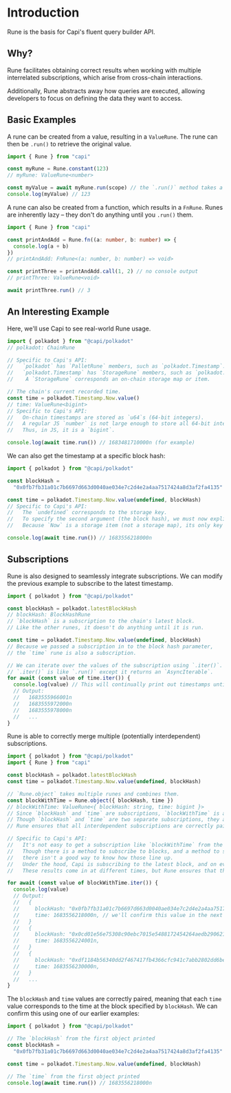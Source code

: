 # Introduction

Rune is the basis for Capi's fluent query builder API.

## Why?

Rune facilitates obtaining correct results when working with multiple
interrelated subscriptions, which arise from cross-chain interactions.

Additionally, Rune abstracts away how queries are executed, allowing developers
to focus on defining the data they want to access.

## Basic Examples

A rune can be created from a value, resulting in a `ValueRune`. The rune can
then be `.run()` to retrieve the original value.

```ts
import { Rune } from "capi"

const myRune = Rune.constant(123)
// myRune: ValueRune<number>

const myValue = await myRune.run(scope) // the `.run()` method takes a scope argument
console.log(myValue) // 123
```

A rune can also be created from a function, which results in a `FnRune`. Runes
are inherently lazy – they don't do anything until you `.run()` them.

```ts
import { Rune } from "capi"

const printAndAdd = Rune.fn((a: number, b: number) => {
  console.log(a + b)
})
// printAndAdd: FnRune<(a: number, b: number) => void>

const printThree = printAndAdd.call(1, 2) // no console output
// printThree: ValueRune<void>

await printThree.run() // 3
```

## An Interesting Example

Here, we'll use Capi to see real-world Rune usage.

```ts
import { polkadot } from "@capi/polkadot"
// polkadot: ChainRune

// Specific to Capi's API:
//   `polkadot` has `PalletRune` members, such as `polkadot.Timestamp`.
//   `polkadot.Timestamp` has `StorageRune` members, such as `polkadot.Timestamp.Now`.
//    A `StorageRune` corresponds an on-chain storage map or item.

// The chain's current recorded time.
const time = polkadot.Timestamp.Now.value()
// time: ValueRune<bigint>
// Specific to Capi's API:
//   On-chain timestamps are stored as `u64`s (64-bit integers).
//   A regular JS `number` is not large enough to store all 64-bit integers.
//   Thus, in JS, it is a `bigint`.

console.log(await time.run()) // 1683481710000n (for example)
```

We can also get the timestamp at a specific block hash:

```ts
import { polkadot } from "@capi/polkadot"

const blockHash =
  "0x0fb7fb31a01c7b6697d663d0040ae034e7c2d4e2a4aa7517424a8d3af2fa4135"

const time = polkadot.Timestamp.Now.value(undefined, blockHash)
// Specific to Capi's API:
//   The `undefined` corresponds to the storage key.
//   To specify the second argument (the block hash), we must now explicitly specify the storage key.
//   Because `Now` is a storage item (not a storage map), its only key is `undefined`.

console.log(await time.run()) // 1683556218000n
```

## Subscriptions

Rune is also designed to seamlessly integrate subscriptions. We can modify the
previous example to subscribe to the latest timestamp.

```ts
import { polkadot } from "@capi/polkadot"

const blockHash = polkadot.latestBlockHash
// blockHash: BlockHashRune
// `blockHash` is a subscription to the chain's latest block.
// Like the other runes, it doesn't do anything until it is run.

const time = polkadot.Timestamp.Now.value(undefined, blockHash)
// Because we passed a subscription in to the block hash parameter,
// the `time` rune is also a subscription.

// We can iterate over the values of the subscription using `.iter()`.
// `.iter()` is like `.run()` except it returns an `AsyncIterable`.
for await (const value of time.iter()) {
  console.log(value) // This will continually print out timestamps until the script is stopped.
  // Output:
  //   1683555966001n
  //   1683555972000n
  //   1683555978000n
  //   ...
}
```

Rune is able to correctly merge multiple (potentially interdependent)
subscriptions.

```ts
import { polkadot } from "@capi/polkadot"
import { Rune } from "capi"

const blockHash = polkadot.latestBlockHash
const time = polkadot.Timestamp.Now.value(undefined, blockHash)

// `Rune.object` takes multiple runes and combines them.
const blockWithTime = Rune.object({ blockHash, time })
// blockWithTime: ValueRune<{ blockHash: string, time: bigint }>
// Since `blockHash` and `time` are subscriptions, `blockWithTime` is also a subscription.
// Though `blockHash` and `time` are two separate subscriptions, they are interdependent.
// Rune ensures that all interdependent subscriptions are correctly paired.

// Specific to Capi's API:
//   It's not easy to get a subscription like `blockWithTime` from the RPC calls the nodes expose.
//   Though there is a method to subscribe to blocks, and a method to subscribe to storage,
//   there isn't a good way to know how those line up.
//   Under the hood, Capi is subscribing to the latest block, and on every new block, querying storage.
//   These results come in at different times, but Rune ensures that they are outputted simultaneously.

for await (const value of blockWithTime.iter()) {
  console.log(value)
  // Output:
  //   {
  //     blockHash: "0x0fb7fb31a01c7b6697d663d0040ae034e7c2d4e2a4aa7517424a8d3af2fa4135",
  //     time: 1683556218000n, // we'll confirm this value in the next example
  //   }
  //   {
  //     blockHash: "0x0cd01e56e75308c90ebc7015e5488172454264aedb2906213a15631db503a59c",
  //     time: 1683556224001n,
  //   }
  //   {
  //     blockHash: "0xdf1184b56340dd2f467417fb4366cfc941c7abb2802dd6be50d39a6328d25fad",
  //     time: 1683556230000n,
  //   }
  //   ...
}
```

The `blockHash` and `time` values are correctly paired, meaning that each `time`
value corresponds to the time at the block specified by `blockHash`. We can
confirm this using one of our earlier examples:

```ts
import { polkadot } from "@capi/polkadot"

// The `blockHash` from the first object printed
const blockHash =
  "0x0fb7fb31a01c7b6697d663d0040ae034e7c2d4e2a4aa7517424a8d3af2fa4135"

const time = polkadot.Timestamp.Now.value(undefined, blockHash)

// The `time` from the first object printed
console.log(await time.run()) // 1683556218000n
```
